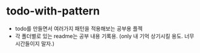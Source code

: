 # todo-with-pattern

* todo를 만들면서 여러가지 패턴을 적용해보는 공부용 플젝
* 각 폴더별로 있는 readme는 공부 내용 기록용. (only 내 기억 상기시킬 용도. 너무 시간들이지 말자.)
